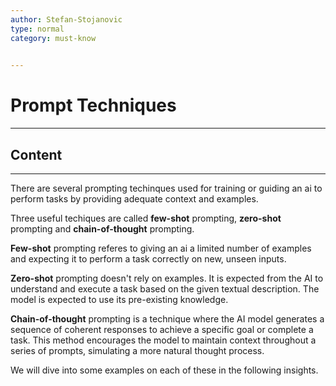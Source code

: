 ```yaml
---
author: Stefan-Stojanovic
type: normal
category: must-know
 

---
```


# Prompt Techniques

---

## Content

---

There are several prompting techinques used for training or guiding an ai to perform tasks by providing adequate context and examples.

Three useful techiques are called **few-shot** prompting, **zero-shot** prompting and **chain-of-thought** prompting.

**Few-shot** prompting referes to giving an ai a limited number of examples and expecting it to perform a task correctly on new, unseen inputs.

**Zero-shot** prompting doesn't rely on examples. It is expected from the AI to understand and execute a task based on the given textual description. The model is expected to use its pre-existing knowledge.

**Chain-of-thought** prompting is a technique where the AI model generates a sequence of coherent responses to achieve a specific goal or complete a task.  This method encourages the model to maintain context throughout a series of prompts, simulating a more natural thought process. 

We will dive into some examples on each of these in the following insights.